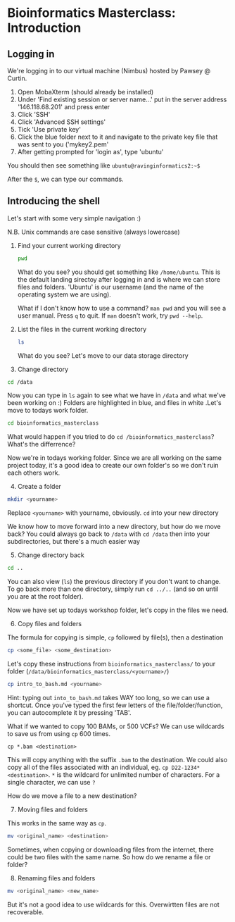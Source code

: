 # Bioinformatics Masterclass: Introduction

## **Logging in**

We're logging in to our virtual machine (Nimbus) hosted by Pawsey @ Curtin. 
1. Open MobaXterm (should already be installed)
2. Under 'Find existing session or server name...' put in the server address '146.118.68.201' and press enter
3. Click 'SSH'
4. Click 'Advanced SSH settings'
5. Tick 'Use private key'
6. Click the blue folder next to it and navigate to the private key file that was sent to you ('mykey2.pem'
7. After getting prompted for 'login as', type 'ubuntu'

You should then see something like
`ubuntu@ravinginformatics2:~$`

After the `$`, we can type our commands.

## **Introducing the shell**

Let's start with some very simple navigation :)

N.B. Unix commands are case sensitive (always lowercase)

1. Find your current working directory

   ```bash
   pwd
   ```

   What do you see? you should get something like `/home/ubuntu`. This is the default landing sirectoy after logging in and is where we can store files and folders. 'Ubuntu' is our username (and the name of the operating system we are using).

   What if I don't know how to use a command?
   `man pwd` and you will see a user manual. Press `q` to quit. If `man` doesn't work, try `pwd --help`.

2. List the files in the current working directory

    ```bash
    ls
    ```

    What do you see?
    Let's move to our data storage directory

3. Change directory

  ```bash
  cd /data
  ```

  Now you can type in `ls` again to see what we have in `/data` and what we've been working on :) 
  Folders are highlighted in blue, and files in white .Let's move to todays work folder. 

  ```bash
  cd bioinformatics_masterclass
  ```

  What would happen if you tried to do `cd /bioinformatics_masterclass`? What's the differrence?

  Now we're in todays working folder. Since we are all working on the same project today, it's a good idea to create our own folder's so we don't ruin each others work.

4. Create a folder

  ```bash
  mkdir <yourname>
  ```

  Replace `<yourname>` with yourname, obviously.
  `cd` into your new directory

  We know how to move forward into a new directory, but how do we move back?
  You could always go back to `/data` with `cd /data` then into your subdirectories, but there's a much easier way

5. Change directory back

  ```bash
  cd ..
  ```

  You can also view (`ls`) the previous directory if you don't want to change.
  To go back more than one directory, simply run `cd ../..` (and so on until you are at the root folder).

  Now we have set up todays workshop folder, let's copy in the files we need.

6. Copy files and folders

  The formula for copying is simple, `cp` followed by file(s), then a destination

  ```bash
  cp <some_file> <some_destination>
  ```

  Let's copy these instructions from `bioinformatics_masterclass/` to your folder (`/data/bioinformatics_masterclass/<yourname>/`)

  ```bash
  cp intro_to_bash.md <yourname>
  ```

  Hint: typing out `into_to_bash.md` takes WAY too long, so we can use a shortcut. Once you've typed the first few letters of the file/folder/function, you can autocomplete it by pressing 'TAB'.

  What if we wanted to copy 100 BAMs, or 500 VCFs? We can use wildcards to save us from using `cp` 600 times.

  `cp *.bam <destination>`

  This will copy anything with the suffix `.bam` to the destination. We could also copy all of the files associated with an individual, eg. `cp D22-1234* <destination>`. `*` is the wildcard for unlimited number of characters. For a single character, we can use `?`

  How do we move a file to a new destination?

7. Moving files and folders

  This works in the same way as `cp`.

  ```bash
  mv <original_name> <destination>
  ```

  Sometimes, when copying or downloading files from the internet, there could be two files with the same name. So how do we rename a file or folder?

8. Renaming files and folders

  ```bash
  mv <original_name> <new_name>
  ```

  But it's not a good idea to use wildcards for this. Overwirtten files are not recoverable.
